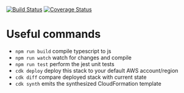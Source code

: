[![Build Status](https://travis-ci.org/ykbryan/aws-cdk-ecs-application-load-balancer-example.svg?branch=master)](https://travis-ci.org/ykbryan/aws-cdk-ecs-application-load-balancer-example) [![Coverage Status](https://coveralls.io/repos/github/ykbryan/aws-cdk-ecs-application-load-balancer-example/badge.svg?branch=master)](https://coveralls.io/github/ykbryan/aws-cdk-ecs-application-load-balancer-example?branch=master)

# Useful commands

- `npm run build` compile typescript to js
- `npm run watch` watch for changes and compile
- `npm run test` perform the jest unit tests
- `cdk deploy` deploy this stack to your default AWS account/region
- `cdk diff` compare deployed stack with current state
- `cdk synth` emits the synthesized CloudFormation template
